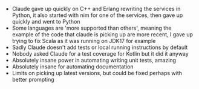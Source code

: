 - Claude gave up quickly on C++ and Erlang rewriting the services in Python, it also started with nim for one of the services, then gave up quickly and went to Python
- Some languages are 'more supported than others', meaning the example of the code that claude is picking up are more recent, I gave up trying to fix Scala as it was running on JDK17 for example 
- Sadly Claude doesn't add tests or local running instructions by default
- Nobody asked Claude for a test coverage for Kotlin but it did it anyway 
- Absolutely insane power in automating writing unit tests, amazing
- Absolutely insane for automating documentation 
- Limits on picking up latest versions, but could be fixed perhaps with better prompting


